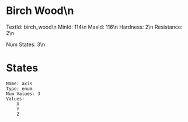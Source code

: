 # Birch Wood\n
TextId: birch_wood\n
MinId: 114\n
MaxId: 116\n
Hardness: 2\n
Resistance: 2\n

Num States: 3\n
# States
```
Name: axis
Type: enum
Num Values: 3
Values:
    X
    Y
    Z
```